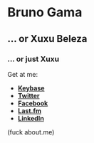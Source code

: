 <!--
title: YES HE DOES!!!
author: Bruno Gama
date: February 23, 2017
-->

**Bruno <span class="blue-text">Gama</span>**
==============

... or Xuxu <span class="blue-text">Beleza</span>
------------------

### ... or just <span class="blue-text">Xuxu</span>

Get at me:

* [**Keybase**](https://keybase.io/xuxublz)
* [**Twitter**](https://twitter.com/xuxu_blz)
* [**Facebook**](https://facebook.com/xuxubeleza)
* [**Last.fm**](https://www.last.fm/user/xuxu_beleza)
* [**LinkedIn**](https://www.linkedin.com/in/bruno-gama-71312819/)

(fuck about.me)